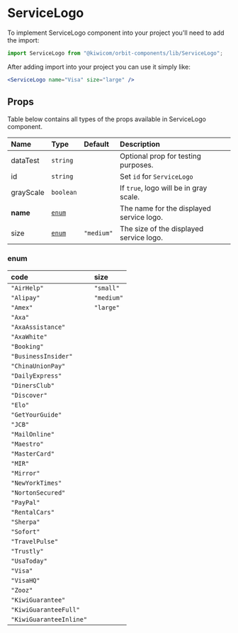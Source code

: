 # ServiceLogo

To implement ServiceLogo component into your project you'll need to add the import:

```jsx
import ServiceLogo from "@kiwicom/orbit-components/lib/ServiceLogo";
```

After adding import into your project you can use it simply like:

```jsx
<ServiceLogo name="Visa" size="large" />
```

## Props

Table below contains all types of the props available in ServiceLogo component.

| Name      | Type            | Default    | Description                              |
| :-------- | :-------------- | :--------- | :--------------------------------------- |
| dataTest  | `string`        |            | Optional prop for testing purposes.      |
| id        | `string`        |            | Set `id` for `ServiceLogo`               |
| grayScale | `boolean`       |            | If `true`, logo will be in gray scale.   |
| **name**  | [`enum`](#enum) |            | The name for the displayed service logo. |
| size      | [`enum`](#enum) | `"medium"` | The size of the displayed service logo.  |

### enum

| code                    | size       |
| :---------------------- | :--------- |
| `"AirHelp"`             | `"small"`  |
| `"Alipay"`              | `"medium"` |
| `"Amex"`                | `"large"`  |
| `"Axa"`                 |
| `"AxaAssistance"`       |
| `"AxaWhite"`            |
| `"Booking"`             |
| `"BusinessInsider"`     |
| `"ChinaUnionPay"`       |
| `"DailyExpress"`        |
| `"DinersClub"`          |
| `"Discover"`            |
| `"Elo"`                 |
| `"GetYourGuide"`        |
| `"JCB"`                 |
| `"MailOnline"`          |
| `"Maestro"`             |
| `"MasterCard"`          |
| `"MIR"`                 |
| `"Mirror"`              |
| `"NewYorkTimes"`        |
| `"NortonSecured"`       |
| `"PayPal"`              |
| `"RentalCars"`          |
| `"Sherpa"`              |
| `"Sofort"`              |
| `"TravelPulse"`         |
| `"Trustly"`             |
| `"UsaToday"`            |
| `"Visa"`                |
| `"VisaHQ"`              |
| `"Zooz"`                |
| `"KiwiGuarantee"`       |
| `"KiwiGuaranteeFull"`   |
| `"KiwiGuaranteeInline"` |
